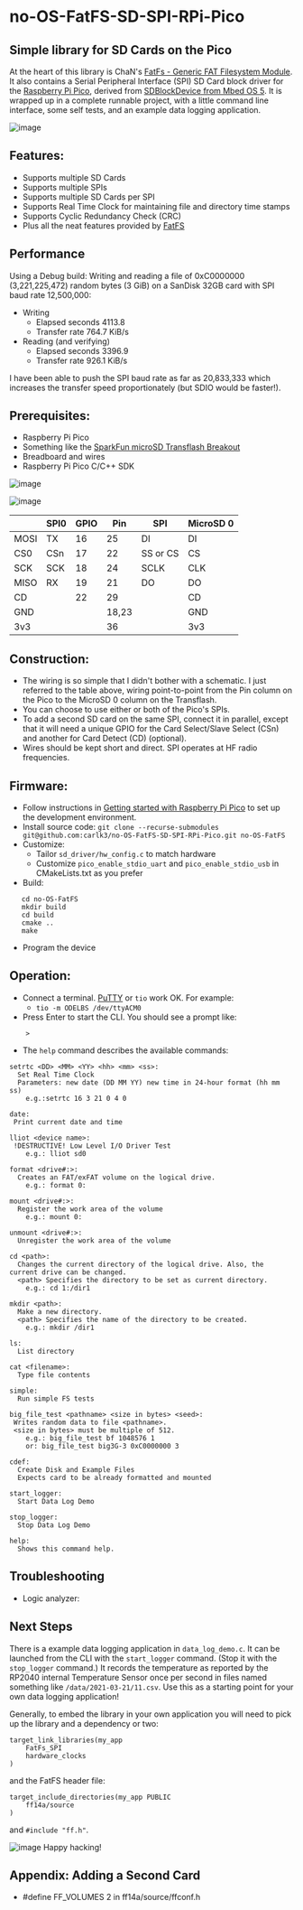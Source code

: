 # no-OS-FatFS-SD-SPI-RPi-Pico

## Simple library for SD Cards on the Pico

At the heart of this library is ChaN's [FatFs - Generic FAT Filesystem Module](http://elm-chan.org/fsw/ff/00index_e.html).
It also contains a Serial Peripheral Interface (SPI) SD Card block driver for the [Raspberry Pi Pico](https://www.raspberrypi.org/products/raspberry-pi-pico/),
derived from [SDBlockDevice from Mbed OS 5](https://os.mbed.com/docs/mbed-os/v5.15/apis/sdblockdevice.html). 
It is wrapped up in a complete runnable project, with a little command line interface, some self tests, and an example data logging application.

![image](https://github.com/carlk3/FreeRTOS-FAT-CLI-for-RPi-Pico/blob/master/images/IMG_1473.JPG "Prototype")

## Features:
* Supports multiple SD Cards
* Supports multiple SPIs
* Supports multiple SD Cards per SPI
* Supports Real Time Clock for maintaining file and directory time stamps
* Supports Cyclic Redundancy Check (CRC)
* Plus all the neat features provided by [FatFS](http://elm-chan.org/fsw/ff/00index_e.html)

## Performance
Using a Debug build: Writing and reading a file of 0xC0000000 (3,221,225,472) random bytes (3 GiB) on a SanDisk 32GB card with SPI baud rate 12,500,000:
* Writing
  * Elapsed seconds 4113.8
  * Transfer rate 764.7 KiB/s
* Reading (and verifying)
  * Elapsed seconds 3396.9
  * Transfer rate 926.1 KiB/s

I have been able to push the SPI baud rate as far as 20,833,333 which increases the transfer speed proportionately (but SDIO would be faster!).

## Prerequisites:
* Raspberry Pi Pico
* Something like the [SparkFun microSD Transflash Breakout](https://www.sparkfun.com/products/544)
* Breadboard and wires
* Raspberry Pi Pico C/C++ SDK

![image](https://github.com/carlk3/FreeRTOS-FAT-CLI-for-RPi-Pico/blob/master/images/IMG_1478.JPG "Prototype")

![image](https://www.raspberrypi.org/documentation/rp2040/getting-started/static/64b50c4316a7aefef66290dcdecda8be/Pico-R3-SDK11-Pinout.svg "Pinout")

|       | SPI0  | GPIO  | Pin   | SPI       | MicroSD 0 |
| ----- | ----  | ----- | ---   | --------  | --------- |
| MOSI  | TX    | 16    | 25    | DI        | DI        |
| CS0   | CSn   | 17    | 22    | SS or CS  | CS        |
| SCK   | SCK   | 18    | 24    | SCLK      | CLK       |
| MISO  | RX    | 19    | 21    | DO        | DO        |
| CD    |       | 22    | 29    |           | CD        |
| GND   |       |       | 18,23 |           | GND       |
| 3v3   |       |       | 36    |           | 3v3       |

## Construction:
* The wiring is so simple that I didn't bother with a schematic. 
I just referred to the table above, wiring point-to-point from the Pin column on the Pico to the MicroSD 0 column on the Transflash.
* You can choose to use either or both of the Pico's SPIs.
* To add a second SD card on the same SPI, connect it in parallel, except that it will need a unique GPIO for the Card Select/Slave Select (CSn) and another for Card Detect (CD) (optional).
* Wires should be kept short and direct. SPI operates at HF radio frequencies.

## Firmware:
* Follow instructions in [Getting started with Raspberry Pi Pico](https://datasheets.raspberrypi.org/pico/getting-started-with-pico.pdf) to set up the development environment.
* Install source code:
  `git clone --recurse-submodules git@github.com:carlk3/no-OS-FatFS-SD-SPI-RPi-Pico.git no-OS-FatFS`
* Customize:
  * Tailor `sd_driver/hw_config.c` to match hardware
  * Customize `pico_enable_stdio_uart` and `pico_enable_stdio_usb` in CMakeLists.txt as you prefer
* Build:
```  
   cd no-OS-FatFS
   mkdir build
   cd build
   cmake ..
   make
```   
  * Program the device
  
## Operation:
* Connect a terminal. [PuTTY](https://www.putty.org/) or `tio` work OK. For example:
  * `tio -m ODELBS /dev/ttyACM0`
* Press Enter to start the CLI. You should see a prompt like:
```
    > 
```    
* The `help` command describes the available commands:
```    
setrtc <DD> <MM> <YY> <hh> <mm> <ss>:
  Set Real Time Clock
  Parameters: new date (DD MM YY) new time in 24-hour format (hh mm ss)
	e.g.:setrtc 16 3 21 0 4 0

date:
 Print current date and time

lliot <device name>:
 !DESTRUCTIVE! Low Level I/O Driver Test
	e.g.: lliot sd0

format <drive#:>:
  Creates an FAT/exFAT volume on the logical drive.
	e.g.: format 0:

mount <drive#:>:
  Register the work area of the volume
	e.g.: mount 0:

unmount <drive#:>:
  Unregister the work area of the volume

cd <path>:
  Changes the current directory of the logical drive. Also, the current drive can be changed.
  <path> Specifies the directory to be set as current directory.
	e.g.: cd 1:/dir1

mkdir <path>:
  Make a new directory.
  <path> Specifies the name of the directory to be created.
	e.g.: mkdir /dir1

ls:
  List directory

cat <filename>:
  Type file contents

simple:
  Run simple FS tests

big_file_test <pathname> <size in bytes> <seed>:
 Writes random data to file <pathname>.
 <size in bytes> must be multiple of 512.
	e.g.: big_file_test bf 1048576 1
	or: big_file_test big3G-3 0xC0000000 3

cdef:
  Create Disk and Example Files
  Expects card to be already formatted and mounted

start_logger:
  Start Data Log Demo

stop_logger:
  Stop Data Log Demo

help:
  Shows this command help.
```

## Troubleshooting
* Logic analyzer:

## Next Steps
There is a example data logging application in `data_log_demo.c`. 
It can be launched from the CLI with the `start_logger` command.
(Stop it with the `stop_logger` command.)
It records the temperature as reported by the RP2040 internal Temperature Sensor once per second 
in files named something like `/data/2021-03-21/11.csv`.
Use this as a starting point for your own data logging application!

Generally, to embed the library in your own application you will need to pick up the library and a dependency or two:
```
target_link_libraries(my_app
    FatFs_SPI
    hardware_clocks
)
```
and the FatFS header file:
```
target_include_directories(my_app PUBLIC
    ff14a/source
)
```
and `#include "ff.h"`.

![image](https://github.com/carlk3/FreeRTOS-FAT-CLI-for-RPi-Pico/blob/master/images/IMG_1481.JPG "Prototype")
Happy hacking!

## Appendix: Adding a Second Card
* #define FF_VOLUMES		2 in ff14a/source/ffconf.h

